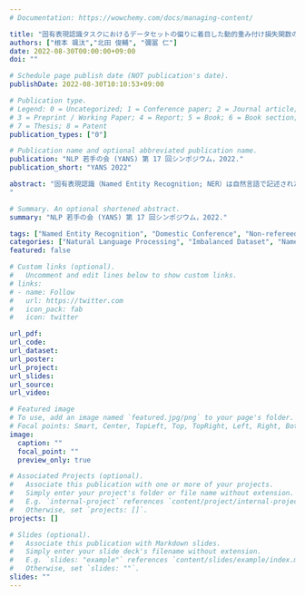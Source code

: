 ```yaml
---
# Documentation: https://wowchemy.com/docs/managing-content/

title: "固有表現認識タスクにおけるデータセットの偏りに着目した動的重み付け損失関数の提案"
authors: ["根本 颯汰","北田 俊輔", "彌冨 仁"]
date: 2022-08-30T00:00:00+09:00
doi: ""

# Schedule page publish date (NOT publication's date).
publishDate: 2022-08-30T10:10:53+09:00

# Publication type.
# Legend: 0 = Uncategorized; 1 = Conference paper; 2 = Journal article;
# 3 = Preprint / Working Paper; 4 = Report; 5 = Book; 6 = Book section;
# 7 = Thesis; 8 = Patent
publication_types: ["0"]

# Publication name and optional abbreviated publication name.
publication: "NLP 若手の会 (YANS) 第 17 回シンポジウム，2022."
publication_short: "YANS 2022"

abstract: "固有表現認識（Named Entity Recognition; NER）は自然言語で記述されたテキスト中から人名や地名、日付などの固有表現を取り出す、情報抽出タスクの一つである。本タスクを各語に対する分類問題とみなしたとき、分類すべきクラスの数は多い反面、大部分の語が「その他」に分類される、非常に不均衡なデータを元にしたタスクである。このようなデータを機械学習モデルでそのまま学習すると、本来識別が必要なサンプル数の少ないクラスの認識精度は非常に低くなってしまう。本研究では、NER タスクにおけるデータセットの不均衡性に着目した、新たな損失関数を導入する学習手法を提案する。我々の提案する損失関数は、大部分を占めるその他クラスと少数のそれ以外のクラスを区別できるように学習しつつ、少数のクラスにおいても粒度の細かい区別ができるように訓練する。複数の日本語 NER データセットを用いて提案手法の有効性を確認した。
"

# Summary. An optional shortened abstract.
summary: "NLP 若手の会 (YANS) 第 17 回シンポジウム，2022."

tags: ["Named Entity Recognition", "Domestic Conference", "Non-refereed", "YANS"]
categories: ["Natural Language Processing", "Imbalanced Dataset", "Named Entity Recognition"]
featured: false

# Custom links (optional).
#   Uncomment and edit lines below to show custom links.
# links:
# - name: Follow
#   url: https://twitter.com
#   icon_pack: fab
#   icon: twitter

url_pdf:
url_code:
url_dataset:
url_poster:
url_project:
url_slides:
url_source:
url_video:

# Featured image
# To use, add an image named `featured.jpg/png` to your page's folder. 
# Focal points: Smart, Center, TopLeft, Top, TopRight, Left, Right, BottomLeft, Bottom, BottomRight.
image:
  caption: ""
  focal_point: ""
  preview_only: true

# Associated Projects (optional).
#   Associate this publication with one or more of your projects.
#   Simply enter your project's folder or file name without extension.
#   E.g. `internal-project` references `content/project/internal-project/index.md`.
#   Otherwise, set `projects: []`.
projects: []

# Slides (optional).
#   Associate this publication with Markdown slides.
#   Simply enter your slide deck's filename without extension.
#   E.g. `slides: "example"` references `content/slides/example/index.md`.
#   Otherwise, set `slides: ""`.
slides: ""
---
```

